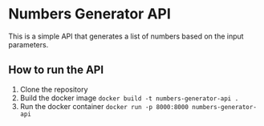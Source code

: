 # Numbers Generator API

This is a simple API that generates a list of numbers based on the input parameters.

## How to run the API

1. Clone the repository
2. Build the docker image `docker build -t numbers-generator-api .`
3. Run the docker container `docker run -p 8000:8000 numbers-generator-api`
